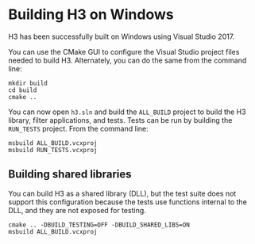 # Building H3 on Windows

H3 has been successfully built on Windows using Visual Studio 2017.

You can use the CMake GUI to configure the Visual Studio project files needed to build H3. Alternately, you can do the same from the command line:

```
mkdir build
cd build
cmake ..
```

You can now open `h3.sln` and build the `ALL_BUILD` project to build the H3 library, filter applications, and tests. Tests can be run by building the `RUN_TESTS` project. From the command line:

```
msbuild ALL_BUILD.vcxproj
msbuild RUN_TESTS.vcxproj
```

## Building shared libraries

You can build H3 as a shared library (DLL), but the test suite does not support this configuration because the tests use functions internal to the DLL, and they are not exposed for testing.

```
cmake .. -DBUILD_TESTING=OFF -DBUILD_SHARED_LIBS=ON
msbuild ALL_BUILD.vcxproj
```
